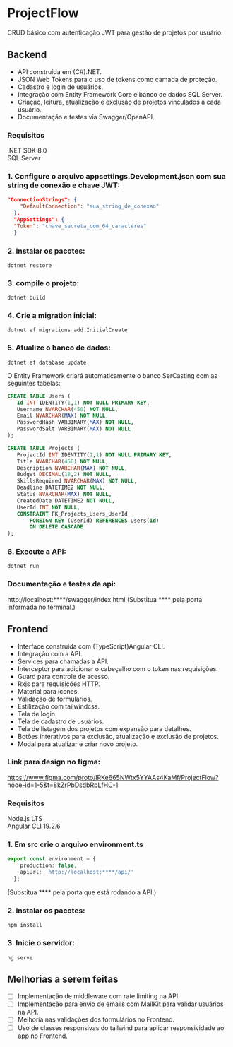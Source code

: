 # **ProjectFlow**
CRUD básico com autenticação JWT para gestão de projetos por usuário.

## **Backend**
- API construída em (C#).NET.
- JSON Web Tokens para o uso de tokens como camada de proteção.
- Cadastro e login de usuários.
- Integração com Entity Framework Core e banco de dados SQL Server.
- Criação, leitura, atualização e exclusão de projetos vinculados a cada usuário.
- Documentação e testes via Swagger/OpenAPI.

### **Requisitos**
.NET SDK 8.0   
SQL Server

### **1. Configure o arquivo appsettings.Development.json com sua string de conexão e chave JWT:**
```json
"ConnectionStrings": {
    "DefaultConnection": "sua_string_de_conexao"
  },
  "AppSettings": {
  "Token": "chave_secreta_com_64_caracteres"
  }
```

### **2. Instalar os pacotes:**
`dotnet restore`

### **3. compile o projeto:**
`dotnet build`

### **4. Crie a migration inicial:**
`dotnet ef migrations add InitialCreate`

### **5. Atualize o banco de dados:**
`dotnet ef database update`

 O Entity Framework criará automaticamente o banco SerCasting com as seguintes tabelas:  
 ```sql
CREATE TABLE Users (  
    Id INT IDENTITY(1,1) NOT NULL PRIMARY KEY,  
    Username NVARCHAR(450) NOT NULL,  
    Email NVARCHAR(MAX) NOT NULL,  
    PasswordHash VARBINARY(MAX) NOT NULL,  
    PasswordSalt VARBINARY(MAX) NOT NULL  
);  

CREATE TABLE Projects (  
    ProjectId INT IDENTITY(1,1) NOT NULL PRIMARY KEY,  
    Title NVARCHAR(450) NOT NULL,  
    Description NVARCHAR(MAX) NOT NULL,  
    Budget DECIMAL(18,2) NOT NULL,  
    SkillsRequired NVARCHAR(MAX) NOT NULL,  
    Deadline DATETIME2 NOT NULL,  
    Status NVARCHAR(MAX) NOT NULL,  
    CreatedDate DATETIME2 NOT NULL,  
    UserId INT NOT NULL,  
    CONSTRAINT FK_Projects_Users_UserId   
        FOREIGN KEY (UserId) REFERENCES Users(Id)   
        ON DELETE CASCADE  
);
```

### **6. Execute a API:**
`dotnet run`

### **Documentação e testes da api:**
http://localhost:****/swagger/index.html
(Substitua **** pela porta informada no terminal.)

## **Frontend**

- Interface construída com (TypeScript)Angular CLI.
- Integração com a API.
- Services para chamadas a API.
- Interceptor para adicionar o cabeçalho com o token nas requisições.
- Guard para controle de acesso.
- Rxjs para requisições HTTP.
- Material para ícones.
- Validação de formulários.
- Estilização com tailwindcss.
- Tela de login.
- Tela de cadastro de usuários.
- Tela de listagem dos projetos com expansão para detalhes.
- Botões interativos para exclusão, atualização e exclusão de projetos.
- Modal para atualizar e criar novo projeto.

### **Link para design no figma:**
https://www.figma.com/proto/lRKe665NWtx5YYAAs4KaMf/ProjectFlow?node-id=1-5&t=8kZrPbDsdbRpLfHC-1

### **Requisitos**

Node.js LTS   
Angular CLI 19.2.6

### **1. Em src crie o arquivo environment.ts**
```ts
export const environment = {
    production: false,
    apiUrl: 'http://localhost:****/api/'
  };
```
 (Substitua **** pela porta que está rodando a API.)

 ### **2. Instalar os pacotes:**
`npm install`

### **3. Inicie o servidor:**
`ng serve`

## **Melhorias a serem feitas**

- [ ] Implementação de middleware com rate limiting na API.
- [ ] Implementação para envio de emails com MailKit para validar usuários na API. 
- [ ] Melhoria nas validações dos formulários no Frontend.
- [ ] Uso de classes responsivas do tailwind para aplicar responsividade ao app no Frontend.
